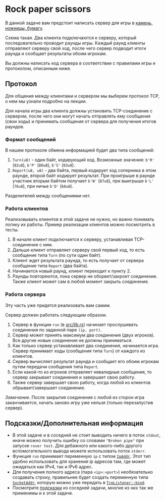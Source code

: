 # Rock paper scissors

В данной задаче вам предстоит написать сервер для игры в [камень, ножницы, бумагу](https://ru.wikipedia.org/wiki/%D0%9A%D0%B0%D0%BC%D0%B5%D0%BD%D1%8C,_%D0%BD%D0%BE%D0%B6%D0%BD%D0%B8%D1%86%D1%8B,_%D0%B1%D1%83%D0%BC%D0%B0%D0%B3%D0%B0).

Схема такая.
Два клиента подключаются к серверу, который последовательно проводит раунды игры.
Каждый раунд клиенты отправляют серверу свой ход, после чего сервер подводит итоги раунда и сообщает результаты обоим игрокам.

Вы должны написать код сервера в соответствии с правилами игры и протоколом, описанным ниже.

## Протокол

Для общения между клиентами и сервером мы выберем протокол TCP, о нем мы узнали подробно на лекции.

Для начала игры два клиента должны установить TCP-соединение с сервером, после чего они могут начать отправлять ему сообщения (свои ходы) и принимать сообщения от сервера для получения итогов раундов.

### Формат сообщений

В нашем протоколе обмена информацией будет два типа сообщений:

1. `Turn(u8)` - один байт, кодирующий ход. Возможные значения: `b'R'` (`82u8`), `b'P'` (`80u8`), `b'S'` (`83u8`).
2. `Report(u8, u8)` - два байта, первый кодирует ход соперника в этом раунде, второй байт кодирует результат.
   При проигрыше в раунде участник вторым байтом получает `b'W'` (`87u8`), при выигрыше `b'L'` (`76u8`), при ничье `b'D'` (`68u8`).

Разделителей между сообщениями нет.

### Работа клиентов

Реализовывать клиентов в этой задаче не нужно, но важно понимать логику их работы.
Пример реализации клиентов можно посмотреть в тесты.

1. В начале клиент подключается к серверу, устанавливая TCP-соединение с ним.
1. Дальше клиент отправляет серверу свой первый ход, то есть сообщение типа `Turn` (по сути один байт).
1. Клиент ждет результата раунда, то есть получает от сервера сообщение типа `Report` (два байта).
1. Начинается новый раунд, клиент переходит к пункту 2.
1. Раунды повторяются, пока сервер не оборвет/закроет соединение.
   Также клиент может сам в любой момент закрыть соединение.

### Работа сервера

Эту часть уже придется реализовать вам самим.

Сервер должен работать следующим образом.

1. Сервер в функции `run` (в [src/lib.rs](./src/lib.rs)) начинает прослушивать соединения по заданной паре `(ip, port)`.
1. Сервер может принять максимум два соединения (двух игроков). Все другие новые соединения не должны приниматься.
1. Как только сервер устанавливает два соединения, начинается игра.
   Сервер принимает ходы (сообщения типа `Turn`) от каждого из клиентов.
1. Сервер вычисляет результат раунда и сообщает его обоим игрокам путем передачи сообщения типа `Report`.
1. Если какой-то из игроков отправляет невалидные сообщения, то сервер закрывает соединения и завершает свою работу.
1. Также сервер завершает свою работу, когда любой из клиентов обрывает/завершает соединение.

*Замечание*. После закрытия соединения с любой из сторон игра заканчивается,
начать заново игру уже нельзя (только перезапустив сервер).

## Подсказки/Дополнительная информация

- В этой задаче и в соседней не стоит выводить ничего в поток `stdout`, иначе можно получить ошибку со словами `"Broken pipe"` при запуске `rover test`.
  Для дебажного или какого-либо другого вспомогательного вывода можете использовать поток `stderr`.
- Функция `run` принимает переменную `ip` с типом [`IpAddr`](https://doc.rust-lang.org/stable/std/net/enum.IpAddr.html).
  Этот тип удобно использовать для хранения ip адресов там, где может ожидаться как IPv4, так и IPv6 адрес.
- Для получения полного адреса (пара `<ip>:<port>`) необязательно создавать строку,
  правильнее будет создать переменную типа [`SocketAddr`](https://doc.rust-lang.org/stable/std/net/enum.SocketAddr.html), которую можно уже передать в [`TcpListener::bind`](https://doc.rust-lang.org/stable/std/net/struct.TcpListener.html#method.bind).
- Посмотрите [подсказки](../chat/README.md#подсказкирекомендации) из соседней задачи, многие из них так же применимы и к этой задаче.
